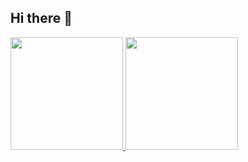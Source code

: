 ## Hi there 👋

<div>
  <a href="https://github.com/oliveiradsmatheus">
    <img height ="180cm" src="https://github-readme-stats.vercel.app/api?username=oliveiradsmatheus&show_icons=true&theme=dracula&include_all_commits=true&count_private=true"/>
    <img height ="180cm" src="https://github-readme-stats.vercel.app/api/api/top-langs/?username=oliveiradsmatheus&layout=compact&langs_count=16&theme=dracula"/>
</div>
